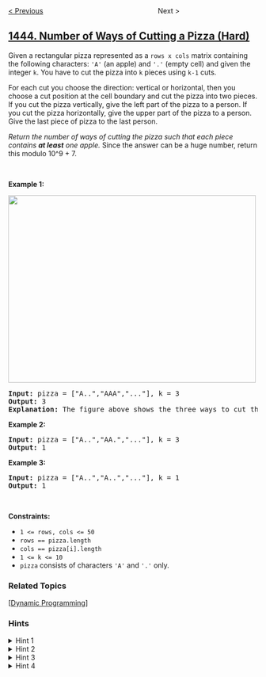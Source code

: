 <!--|This file generated by command(leetcode description); DO NOT EDIT.    |-->
<!--+----------------------------------------------------------------------+-->
<!--|@author    openset <openset.wang@gmail.com>                           |-->
<!--|@link      https://github.com/openset                                 |-->
<!--|@home      https://github.com/openset/leetcode                        |-->
<!--+----------------------------------------------------------------------+-->

[< Previous](../minimum-time-to-collect-all-apples-in-a-tree "Minimum Time to Collect All Apples in a Tree")
　　　　　　　　　　　　　　　　
Next >

## [1444. Number of Ways of Cutting a Pizza (Hard)](https://leetcode.com/problems/number-of-ways-of-cutting-a-pizza "切披萨的方案数")

<p>Given a rectangular pizza represented as a <code>rows x cols</code>&nbsp;matrix containing the following characters: <code>&#39;A&#39;</code> (an apple) and <code>&#39;.&#39;</code> (empty cell) and given the integer <code>k</code>. You have to cut the pizza into <code>k</code> pieces using <code>k-1</code> cuts.&nbsp;</p>

<p>For each cut you choose the direction: vertical or horizontal, then you choose a cut position at the cell boundary and cut the pizza into two pieces. If you cut the pizza vertically, give the left part of the pizza to a person. If you cut the pizza horizontally, give the upper part of the pizza to a person. Give the last piece of pizza to the last person.</p>

<p><em>Return the number of ways of cutting the pizza such that each piece contains <strong>at least</strong> one apple.&nbsp;</em>Since the answer can be a huge number, return this modulo 10^9 + 7.</p>

<p>&nbsp;</p>
<p><strong>Example 1:</strong></p>

<p><strong><img alt="" src="https://assets.leetcode.com/uploads/2020/04/23/ways_to_cut_apple_1.png" style="width: 500px; height: 378px;" /></strong></p>

<pre>
<strong>Input:</strong> pizza = [&quot;A..&quot;,&quot;AAA&quot;,&quot;...&quot;], k = 3
<strong>Output:</strong> 3 
<strong>Explanation:</strong> The figure above shows the three ways to cut the pizza. Note that pieces must contain at least one apple.
</pre>

<p><strong>Example 2:</strong></p>

<pre>
<strong>Input:</strong> pizza = [&quot;A..&quot;,&quot;AA.&quot;,&quot;...&quot;], k = 3
<strong>Output:</strong> 1
</pre>

<p><strong>Example 3:</strong></p>

<pre>
<strong>Input:</strong> pizza = [&quot;A..&quot;,&quot;A..&quot;,&quot;...&quot;], k = 1
<strong>Output:</strong> 1
</pre>

<p>&nbsp;</p>
<p><strong>Constraints:</strong></p>

<ul>
	<li><code>1 &lt;= rows, cols &lt;= 50</code></li>
	<li><code>rows ==&nbsp;pizza.length</code></li>
	<li><code>cols ==&nbsp;pizza[i].length</code></li>
	<li><code>1 &lt;= k &lt;= 10</code></li>
	<li><code>pizza</code> consists of characters <code>&#39;A&#39;</code>&nbsp;and <code>&#39;.&#39;</code> only.</li>
</ul>

### Related Topics
  [[Dynamic Programming](../../tag/dynamic-programming/README.md)]

### Hints
<details>
<summary>Hint 1</summary>
Note that after each cut the remaining piece of pizza always has the lower right coordinate at (rows-1,cols-1).
</details>

<details>
<summary>Hint 2</summary>
Use dynamic programming approach with states (row1, col1, c) which computes the number of ways of cutting the pizza using "c" cuts where the current piece of pizza has upper left coordinate at (row1,col1) and lower right coordinate at (rows-1,cols-1).
</details>

<details>
<summary>Hint 3</summary>
For the transitions try all vertical and horizontal cuts such that the piece of pizza you have to give a person must contain at least one apple. The base case is when c=k-1.
</details>

<details>
<summary>Hint 4</summary>
Additionally use a 2D dynamic programming to respond in O(1) if a piece of pizza contains at least one apple.
</details>
